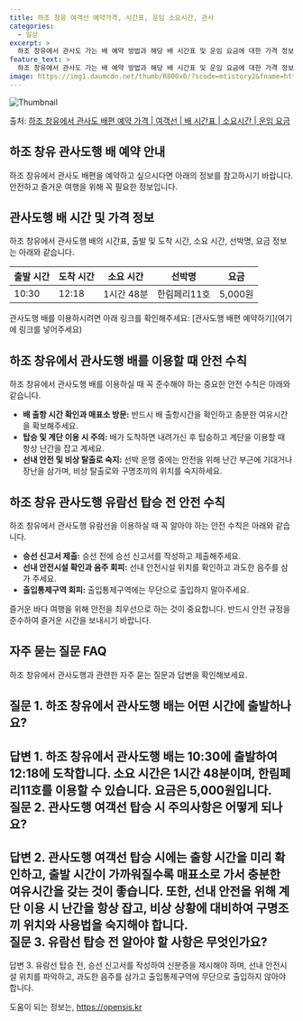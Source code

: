 ```yaml
---
title: 하조 창유 여객선 예약가격, 시간표, 운임 소요시간, 관사
categories:
  - 일상
excerpt: >
  하조 창유에서 관사도 가는 배 예약 방법과 해당 배 시간표 및 운임 요금에 대한 가격 정보를 안내 드리겠습니다. 안전하고 재밋는 관사도행 여행을 위해 아래 정보 참고하시기 바랍니다. 관사도행 배편 예약하기 👈 클릭하조 창유에서 관사도행 배 시간표출발 시간도착 시간소요 시간선박명요금10:3012:181시간 48분한림페리11호5,000원관사도행 배편 예약하기 👈 클릭하조 창유에서 관사도행 여객선 탑승 시 이용수칙하조 창유에서 관사도행 배를 이용할 때 꼭 지켜야 할 중요한 안전 수칙을 알아보겠습니다. 중요한 내용 1) 반드시 배 출항시간을 확인하여 미리 매표소로 가 충분한 여유시간을 확보합니다. 2) 배가 도착하면 내려간 후 탑승하고, 계단을 이용할 때에는 항상 난간을 잡는 것을 잊지 않습니다. 3) 선박 운..
feature_text: >
  하조 창유에서 관사도 가는 배 예약 방법과 해당 배 시간표 및 운임 요금에 대한 가격 정보를 안내 드리겠습니다. 안전하고 재밋는 관사도행 여행을 위해 아래 정보 참고하시기 바랍니다. 관사도행 배편 예약하기 👈 클릭하조 창유에서 관사도행 배 시간표출발 시간도착 시간소요 시간선박명요금10:3012:181시간 48분한림페리11호5,000원관사도행 배편 예약하기 👈 클릭하조 창유에서 관사도행 여객선 탑승 시 이용수칙하조 창유에서 관사도행 배를 이용할 때 꼭 지켜야 할 중요한 안전 수칙을 알아보겠습니다. 중요한 내용 1) 반드시 배 출항시간을 확인하여 미리 매표소로 가 충분한 여유시간을 확보합니다. 2) 배가 도착하면 내려간 후 탑승하고, 계단을 이용할 때에는 항상 난간을 잡는 것을 잊지 않습니다. 3) 선박 운..
image: https://img1.daumcdn.net/thumb/R800x0/?scode=mtistory2&fname=https%3A%2F%2Fblog.kakaocdn.net%2Fdn%2FNoCR6%2FbtsHCxaHDfM%2FGyUfk21DU5YzwtcrYP6JIK%2Fimg.webp
---
```


![Thumbnail](https://img1.daumcdn.net/thumb/R800x0/?scode=mtistory2&fname=https%3A%2F%2Fblog.kakaocdn.net%2Fdn%2FNoCR6%2FbtsHCxaHDfM%2FGyUfk21DU5YzwtcrYP6JIK%2Fimg.webp)

<p>출처: <a href="https://opensis.kr/entry/%ED%95%98%EC%A1%B0-%EC%B0%BD%EC%9C%A0%EC%97%90%EC%84%9C-%EA%B4%80%EC%82%AC%EB%8F%84-%EB%B0%B0%ED%8E%B8-%EC%98%88%EC%95%BD-%EA%B0%80%EA%B2%A9-%EC%97%AC%EA%B0%9D%EC%84%A0-%EB%B0%B0-%EC%8B%9C%EA%B0%84%ED%91%9C-%EC%86%8C%EC%9A%94%EC%8B%9C%EA%B0%84-%EC%9A%B4%EC%9E%84-%EC%9A%94%EA%B8%88" rel="dofollow">하조 창유에서 관사도 배편 예약 가격 | 여객선 | 배 시간표 | 소요시간 | 운임 요금</a> </p>

## 하조 창유 관사도행 배 예약 안내

하조 창유에서 관사도 배편을 예약하고 싶으시다면 아래의 정보를 참고하시기 바랍니다. 안전하고 즐거운 여행을 위해 꼭 필요한 정보입니다.

## 관사도행 배 시간 및 가격 정보

하조 창유에서 관사도행 배의 시간표, 출발 및 도착 시간, 소요 시간, 선박명, 요금 정보는 아래와 같습니다.

**출발 시간** | **도착 시간** | **소요 시간** | **선박명** | **요금**  
---|---|---|---|---  
10:30 | 12:18 | 1시간 48분 | 한림페리11호 | 5,000원  
  
관사도행 배를 이용하시려면 아래 링크를 확인해주세요: [관사도행 배편 예약하기](여기에 링크를 넣어주세요)

## 하조 창유에서 관사도행 배를 이용할 때 안전 수칙

하조 창유에서 관사도행 배를 이용하실 때 꼭 준수해야 하는 중요한 안전 수칙은 아래와 같습니다.

  * **배 출항 시간 확인과 매표소 방문:** 반드시 배 출항시간을 확인하고 충분한 여유시간을 확보해주세요.
  * **탑승 및 계단 이용 시 주의:** 배가 도착하면 내려가신 후 탑승하고 계단을 이용할 때 항상 난간을 잡고 계세요.
  * **선내 안전 및 비상 탈출로 숙지:** 선박 운행 중에는 안전을 위해 난간 부근에 기대거나 장난을 삼가며, 비상 탈출로와 구명조끼의 위치를 숙지하세요.

## 하조 창유 관사도행 유람선 탑승 전 안전 수칙

하조 창유에서 관사도행 유람선을 이용하실 때 꼭 알아야 하는 안전 수칙은 아래와 같습니다.

  * **승선 신고서 제출:** 승선 전에 승선 신고서를 작성하고 제출해주세요.
  * **선내 안전시설 확인과 음주 회피:** 선내 안전시설 위치를 확인하고 과도한 음주를 삼가 주세요.
  * **출입통제구역 회피:** 출입통제구역에는 무단으로 출입하지 말아주세요.

즐거운 바다 여행을 위해 안전을 최우선으로 하는 것이 중요합니다. 반드시 안전 규정을 준수하여 즐거운 시간을 보내시기 바랍니다.

## 자주 묻는 질문 FAQ

하조 창유에서 관사도행과 관련한 자주 묻는 질문과 답변을 확인해보세요.

**질문 1. 하조 창유에서 관사도행 배는 어떤 시간에 출발하나요?**  
---  
답변 1. 하조 창유에서 관사도행 배는 10:30에 출발하여 12:18에 도착합니다. 소요 시간은 1시간 48분이며, 한림페리11호를 이용할
수 있습니다. 요금은 5,000원입니다.  
**질문 2. 관사도행 여객선 탑승 시 주의사항은 어떻게 되나요?**  
---  
답변 2. 관사도행 여객선 탑승 시에는 출항 시간을 미리 확인하고, 출발 시간이 가까워질수록 매표소로 가서 충분한 여유시간을 갖는 것이
좋습니다. 또한, 선내 안전을 위해 계단 이용 시 난간을 항상 잡고, 비상 상황에 대비하여 구명조끼 위치와 사용법을 숙지해야 합니다.  
**질문 3. 유람선 탑승 전 알아야 할 사항은 무엇인가요?**  
---  
답변 3. 유람선 탑승 전, 승선 신고서를 작성하여 신분증을 제시해야 하며, 선내 안전시설 위치를 파악하고, 과도한 음주를 삼가고
출입통제구역에 무단으로 출입하지 않아야 합니다.  
  


 

도움이 되는 정보는, <a href="https://opensis.kr" rel="dofollow">https://opensis.kr</a>


